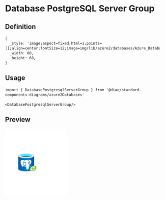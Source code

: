# Database PostgreSQL Server Group

## Definition

```
{
  _style: 'image;aspect=fixed;html=1;points=[];align=center;fontSize=12;image=img/lib/azure2/databases/Azure_Database_PostgreSQL_Server_Group.svg;strokeColor=none;',
  _width: 60,
  _height: 68,
}
```

## Usage

```
import { DatabasePostgresqlServerGroup } from '@diac/standard-components-diagrams/azure2Databases'

<DatabasePostgresqlServerGroup/>
```

## Preview

<img src="./database-postgresql-server-group.png" width="200"/>
